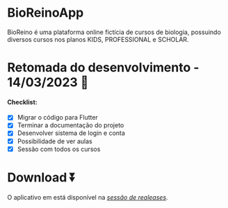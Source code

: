 # BioReinoApp
BioReino é uma plataforma online fictícia de cursos de biologia, possuindo diversos cursos nos planos KIDS, PROFESSIONAL e SCHOLAR.

# Retomada do desenvolvimento - 14/03/2023 🎉 

#### Checklist:
- [x] Migrar o código para Flutter
- [x] Terminar a documentação do projeto
- [x] Desenvolver sistema de login e conta
- [x] Possibilidade de ver aulas
- [x] Sessão com todos os cursos

# Download ⏬

O aplicativo em está disponível na <a href="https://github.com/CaioLuppo/BioReinoApp/releases">*sessão de realeases*</a>.
